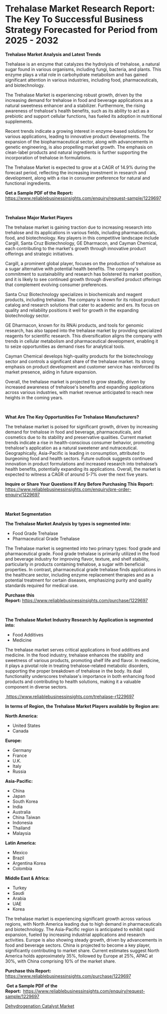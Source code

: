 <p><h1>Trehalase Market Research Report: The Key To Successful Business Strategy Forecasted for Period from 2025 - 2032</h1></p><p><strong>Trehalase Market Analysis and Latest Trends</strong></p>
<p><p>Trehalase is an enzyme that catalyzes the hydrolysis of trehalose, a natural sugar found in various organisms, including fungi, bacteria, and plants. This enzyme plays a vital role in carbohydrate metabolism and has gained significant attention in various industries, including food, pharmaceuticals, and biotechnology.</p><p>The Trehalase Market is experiencing robust growth, driven by the increasing demand for trehalose in food and beverage applications as a natural sweetness enhancer and a stabilizer. Furthermore, the rising awareness of trehalose's health benefits, such as its ability to act as a prebiotic and support cellular functions, has fueled its adoption in nutritional supplements.</p><p>Recent trends indicate a growing interest in enzyme-based solutions for various applications, leading to innovative product developments. The expansion of the biopharmaceutical sector, along with advancements in genetic engineering, is also propelling market growth. The emphasis on clean-label products and natural ingredients is further supporting the incorporation of trehalose in formulations.</p><p>The Trehalase Market is expected to grow at a CAGR of 14.9% during the forecast period, reflecting the increasing investment in research and development, along with a rise in consumer preference for natural and functional ingredients.</p></p>
<p><strong>Get a Sample PDF of the Report:&nbsp;</strong> <a href="https://www.reliablebusinessinsights.com/enquiry/request-sample/1229697?utm_campaign=2190&utm_medium=2&utm_source=Github&utm_content=ia&utm_term=01042025&utm_id=trehalase">https://www.reliablebusinessinsights.com/enquiry/request-sample/1229697</a></p>
<p>&nbsp;</p>
<p><strong>Trehalase Major Market Players</strong></p>
<p><p>The trehalase market is gaining traction due to increasing research into trehalose and its applications in various fields, including pharmaceuticals, food, and biotechnology. Key players in this competitive landscape include Cargill, Santa Cruz Biotechnology, GE Dharmacon, and Cayman Chemical, each contributing to the market's growth through innovative product offerings and strategic initiatives.</p><p>Cargill, a prominent global player, focuses on the production of trehalose as a sugar alternative with potential health benefits. The company's commitment to sustainability and research has bolstered its market position, and it is likely to see continued growth through diversified product offerings that complement evolving consumer preferences.</p><p>Santa Cruz Biotechnology specializes in biochemicals and reagent products, including trehalase. The company is known for its robust product catalog and research solutions that cater to academic and ers. Its focus on quality and reliability positions it well for growth in the expanding biotechnology sector.</p><p>GE Dharmacon, known for its RNAi products, and tools for genomic research, has also tapped into the trehalase market by providing specialized reagents for scientific research. This diversification aligns the company with trends in cellular metabolism and pharmaceutical development, enabling it to seize opportunities as demand rises for analytical tools.</p><p>Cayman Chemical develops high-quality products for the biotechnology sector and controls a significant share of the trehalase market. Its strong emphasis on product development and customer service has reinforced its market presence, aiding in future expansion.</p><p>Overall, the trehalase market is projected to grow steadily, driven by increased awareness of trehalose's benefits and expanding applications across various industries, with market revenue anticipated to reach new heights in the coming years.</p></p>
<p>&nbsp;</p>
<p><strong>What Are The Key Opportunities For Trehalase Manufacturers?</strong></p>
<p><p>The trehalase market is poised for significant growth, driven by increasing demand for trehalose in food and beverage, pharmaceuticals, and cosmetics due to its stability and preservative qualities. Current market trends indicate a rise in health-conscious consumer behavior, promoting trehalose's application as a natural sweetener and nutraceutical. Geographically, Asia-Pacific is leading in consumption, attributed to burgeoning food and health sectors. Future outlook suggests continued innovation in product formulations and increased research into trehalose’s health benefits, potentially expanding its applications. Overall, the market is expected to witness a CAGR of around 5-7% over the next five years.</p></p>
<p><strong>Inquire or Share Your Questions If Any Before Purchasing This Report:</strong> <a href="https://www.reliablebusinessinsights.com/enquiry/pre-order-enquiry/1229697?utm_campaign=2190&utm_medium=2&utm_source=Github&utm_content=ia&utm_term=01042025&utm_id=trehalase">https://www.reliablebusinessinsights.com/enquiry/pre-order-enquiry/1229697</a></p>
<p>&nbsp;</p>
<p><strong>Market Segmentation</strong></p>
<p><strong>The Trehalase Market Analysis by types is segmented into:</strong></p>
<p><ul><li>Food Grade Trehalase</li><li>Pharmaceutical Grade Trehalase</li></ul></p>
<p><p>The Trehalase market is segmented into two primary types: food grade and pharmaceutical grade. Food grade trehalase is primarily utilized in the food and beverage industry for improving flavor, texture, and shelf stability, particularly in products containing trehalose, a sugar with beneficial properties. In contrast, pharmaceutical grade trehalase finds applications in the healthcare sector, including enzyme replacement therapies and as a potential treatment for certain diseases, emphasizing purity and quality standards required for medical use.</p></p>
<p><strong>Purchase this Report:&nbsp;</strong><a href="https://www.reliablebusinessinsights.com/purchase/1229697?utm_campaign=2190&utm_medium=2&utm_source=Github&utm_content=ia&utm_term=01042025&utm_id=trehalase">https://www.reliablebusinessinsights.com/purchase/1229697</a></p>
<p>&nbsp;</p>
<p><strong>The Trehalase Market Industry Research by Application is segmented into:</strong></p>
<p><ul><li>Food Additives</li><li>Medicine</li></ul></p>
<p><p>The trehalase market serves critical applications in food additives and medicine. In the food industry, trehalase enhances the stability and sweetness of various products, promoting shelf life and flavor. In medicine, it plays a pivotal role in treating trehalose-related metabolic disorders, supporting the proper breakdown of trehalose in the body. Its dual functionality underscores trehalase's importance in both enhancing food products and contributing to health solutions, making it a valuable component in diverse sectors.</p></p>
<p><a href="https://www.reliablebusinessinsights.com/trehalase-r1229697?utm_campaign=2190&utm_medium=2&utm_source=Github&utm_content=ia&utm_term=01042025&utm_id=trehalase">&nbsp;https://www.reliablebusinessinsights.com/trehalase-r1229697</a></p>
<p><strong>In terms of Region, the Trehalase Market Players available by Region are:</strong></p>
<p>
    <p> <strong> North America: </strong>
        <ul>
            <li>United States</li>
            <li>Canada</li>
        </ul>
        </p> 
    <p> <strong> Europe: </strong>
        <ul>
            <li>Germany</li>
            <li>France</li>
            <li>U.K.</li>
            <li>Italy</li>
            <li>Russia</li>
        </ul>
        </p> 
    <p> <strong> Asia-Pacific: </strong>
        <ul>
            <li>China</li>
            <li>Japan</li>
            <li>South Korea</li>
            <li>India</li>
            <li>Australia</li>
            <li>China Taiwan</li>
            <li>Indonesia</li>
            <li>Thailand</li>
            <li>Malaysia</li>
        </ul>
        </p> 
    <p> <strong> Latin America: </strong>
        <ul>
            <li>Mexico</li>
            <li>Brazil</li>
            <li>Argentina Korea</li>
            <li>Colombia</li>
        </ul>
        </p> 
    <p> <strong> Middle East & Africa: </strong>
        <ul>
            <li>Turkey</li>
            <li>Saudi</li>
            <li>Arabia</li>
            <li>UAE</li>
            <li>Korea</li>
        </ul>
    </p>
    </p>
<p><p>The trehalase market is experiencing significant growth across various regions, with North America leading due to high demand in pharmaceuticals and biotechnology. The Asia-Pacific region is anticipated to exhibit rapid expansion, fueled by increasing industrial applications and research activities. Europe is also showing steady growth, driven by advancements in food and beverage sectors. China is projected to become a key player, significantly contributing to market share. Current estimates suggest North America holds approximately 35%, followed by Europe at 25%, APAC at 30%, with China comprising 10% of the market share.</p></p>
<p><strong>Purchase this Report: </strong><a href="https://www.reliablebusinessinsights.com/purchase/1229697?utm_campaign=2190&utm_medium=2&utm_source=Github&utm_content=ia&utm_term=01042025&utm_id=trehalase">https://www.reliablebusinessinsights.com/purchase/1229697</a></p>
<p>&nbsp;<strong>Get a Sample PDF of the Report:&nbsp;&nbsp;</strong><a href="https://www.reliablebusinessinsights.com/enquiry/request-sample/1229697?utm_campaign=2190&utm_medium=2&utm_source=Github&utm_content=ia&utm_term=01042025&utm_id=trehalase">https://www.reliablebusinessinsights.com/enquiry/request-sample/1229697</a></p>
<p><strong></strong></p>
<p><p><a href="https://github.com/AshrafKhan865/Market-Research-Report-List-2/blob/main/dehydrogenation-catalyst-market.md?utm_campaign=2190&utm_medium=2&utm_source=Github&utm_content=ia&utm_term=01042025&utm_id=trehalase">Dehydrogenation Catalyst Market</a></p></p>